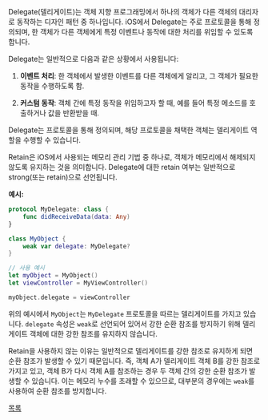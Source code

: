 Delegate(델리게이트)는 객체 지향 프로그래밍에서 하나의 객체가 다른 객체의 대리자로 동작하는 디자인 패턴 중 하나입니다. iOS에서 Delegate는 주로 프로토콜을 통해 정의되며, 한 객체가 다른 객체에게 특정 이벤트나 동작에 대한 처리를 위임할 수 있도록 합니다.

Delegate는 일반적으로 다음과 같은 상황에서 사용됩니다:

1. **이벤트 처리**: 한 객체에서 발생한 이벤트를 다른 객체에게 알리고, 그 객체가 필요한 동작을 수행하도록 함.
  
2. **커스텀 동작**: 객체 간에 특정 동작을 위임하고자 할 때, 예를 들어 특정 메소드를 호출하거나 값을 반환받을 때.

Delegate는 프로토콜을 통해 정의되며, 해당 프로토콜을 채택한 객체는 델리게이트 역할을 수행할 수 있습니다.

Retain은 iOS에서 사용되는 메모리 관리 기법 중 하나로, 객체가 메모리에서 해제되지 않도록 유지하는 것을 의미합니다. Delegate에 대한 retain 여부는 일반적으로 strong(또는 retain)으로 선언됩니다.

**예시:**

```swift
protocol MyDelegate: class {
    func didReceiveData(data: Any)
}

class MyObject {
    weak var delegate: MyDelegate?
}

// 사용 예시
let myObject = MyObject()
let viewController = MyViewController()

myObject.delegate = viewController
```

위의 예시에서 `MyObject`는 `MyDelegate` 프로토콜을 따르는 델리게이트를 가지고 있습니다. `delegate` 속성은 `weak`로 선언되어 있어서 강한 순환 참조를 방지하기 위해 델리게이트 객체에 대한 강한 참조를 유지하지 않습니다.

Retain을 사용하지 않는 이유는 일반적으로 델리게이트를 강한 참조로 유지하게 되면 순환 참조가 발생할 수 있기 때문입니다. 즉, 객체 A가 델리게이트 객체 B를 강한 참조로 가지고 있고, 객체 B가 다시 객체 A를 참조하는 경우 두 객체 간의 강한 순환 참조가 발생할 수 있습니다. 이는 메모리 누수를 초래할 수 있으므로, 대부분의 경우에는 `weak`를 사용하여 순환 참조를 방지합니다.

[목록](../README_link.md#ios)
